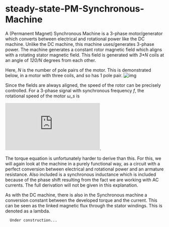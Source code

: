 # steady-state-PM-Synchronous-Machine
A (Permanent Magnet) Synchronous Machine is a 3-phase motor/generator which converts between electrical and rotational power like the DC machine. Unlike the DC machine, this machine uses/generates 3-phase power. The machine generates a constant rotor magnetic field which aligns with a rotating stator magnetic field. This field is generated with *3\*N* coils at an angle of *120/N* degrees from each other. 

Here, *N* is the number of pole pairs of the motor. This is demonstrated below, in a motor with three coils, and so has 1 pole pair.
![img](https://external-content.duckduckgo.com/iu/?u=https%3A%2F%2Fwww.electricalengineeringschools.org%2Fwp-content%2Fuploads%2F2015%2F12%2FSynchronous-AC-Motor.gif&f=1&nofb=1)

Since the fields are always aligned, the speed of the rotor can be precisely controlled. For a 3-phase signal with synchronous frequency *f*, the rotational speed of the motor *ω_s* is 

![img](http://www.sciweavers.org/tex2img.php?eq=%5Comega_s%20%3D%202%5Cpi%20f_s%20%3D%202%5Cpi%5Cfrac%7Bf%7D%7BN%7D&bc=White&fc=Black&im=jpg&fs=12&ff=mathpazo&edit=0).

The torque equation is unfortunately harder to derive than this. For this, we will again look at the machine in a purely functional way, as a circuit with a perfect conversion between electrical and rotational power and an armature resistance. Also included is a synchronous inductance which is included because of the phase shift resulting from the fact we are working with AC currents. The full derivation will not be given in this explanation. 

As with the DC machine, there is also in the Synchronous machine a conversion constant between the developed torque and the current. This can be seen as the linked magnetic flux through the stator windings. This is denoted as a lambda.



      Under construction...
